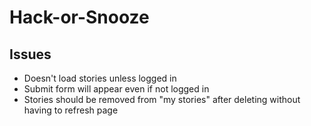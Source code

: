 # Hack-or-Snooze

## Issues
* Doesn't load stories unless logged in
* Submit form will appear even if not logged in
* Stories should be removed from "my stories" after deleting without having to refresh page